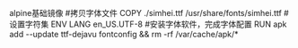 alpine基础镜像
#拷贝字体文件
COPY ./simhei.ttf /usr/share/fonts/simhei.ttf 
#设置字符集
ENV LANG en_US.UTF-8
#安装字体软件，完成字体配置
RUN apk add --update ttf-dejavu fontconfig && rm -rf /var/cache/apk/*
